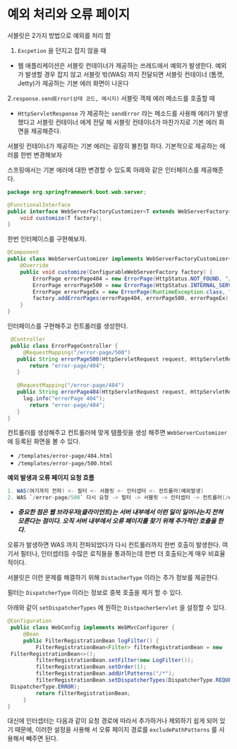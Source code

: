 # 예외 처리와 오류 페이지
 
서블릿은 2가지 방법으로 예외를 처리 함

1. `Excpetion` 을 던지고 잡지 않을 때
- 웹 애플리케이션은 서블릿 컨테이너가 제공하는 쓰레드에서 예외가 발생한다. 예외가 발생할 경우 잡지 않고 서블릿 밖(WAS) 까지 전달되면 서블릿 컨테이너 (톰캣, Jetty)가 제공하는 기본 에러 화면이 나온다

2.`response.sendError(상태 코드, 메시지)` 서블릿 객체 에러 메소드를 호출할 때

- `HttpServletResponse` 가 제공하는 `sendError` 라는 메소드를 사용해 에러가 발생했다고 서블릿 컨테이너 에게 전달 해 서블릿 컨테이너가 마찬가지로 기본 에러 화면을 제공해준다.

서블릿 컨테이너가 제공하는 기본 에러는 굉장히 불친절 하다. 기본적으로 제공하는 에러를 한번 변경해보자

스프링에서는 기본 에러에 대한 변경할 수 있도록 아래와 같은 인터페이스를 제공해준다.  

```java
package org.springframework.boot.web.server;

@FunctionalInterface
public interface WebServerFactoryCustomizer<T extends WebServerFactory> {
    void customize(T factory);
}
```

한번 인터페이스를 구현해보자.

```java
@Component
public class WebServerCustomizer implements WebServerFactoryCustomizer<ConfigurableWebServerFactory> {
    @Override
    public void customize(ConfigurableWebServerFactory factory) {
        ErrorPage errorPage404 = new ErrorPage(HttpStatus.NOT_FOUND, "/error-page/404");
        ErrorPage errorPage500 = new ErrorPage(HttpStatus.INTERNAL_SERVER_ERROR, "/error-page/500");
        ErrorPage errorPageEx = new ErrorPage(RuntimeException.class, "/error-page/500");
        factory.addErrorPages(errorPage404, errorPage500, errorPageEx);
    }
}
```

인터페이스를 구현해주고 컨트롤러를 생성한다.

```java
 @Controller
 public class ErrorPageController {
	 @RequestMapping("/error-page/500")
   public String errorPage500(HttpServletRequest request, HttpServletResponse response) {
	   return "error-page/404";
   }
   
   @RequestMapping("/error-page/404")
   public String errorPage404(HttpServletRequest request, HttpServletResponse response) {
     log.info("errorPage 404");
	   return "error-page/404";
   }
}
```

컨트롤러를 생성해주고 컨트롤러에 맞게 템플릿을 생성 해주면 `WebServerCustomizer` 에 등록된 화면을 볼 수 있다.

- `/templates/error-page/404.html`
- `/templates/error-page/500.html`

**예외 발생과 오류 페이지 요청 흐름**

```java
1. WAS(여기까지 전파) <- 필터 <- 서블릿 <- 인터셉터 <- 컨트롤러(예외발생)
2. WAS `/error-page/500` 다시 요청 -> 필터 -> 서블릿 -> 인터셉터 -> 컨트롤러(/error-page/500) -> View
```

- ***중요한 점은 웹 브라우저(클라이언트)는 서버 내부에서 이런 일이 일어나는지 전혀 모른다는 점이다. 오직 서버 내부에서 오류 페이지를 찾기 위해 추가적인 호출을 한다.***

오류가 발생하면 WAS 까지 전파되었다가 다시 컨트롤러까지 한번 호출이 발생한다. 여기서 필터나, 인터셉터등 수많은 로직들을 통과하는데 한번 더 호출되는게 매우 비효율적이다.

서블릿은 이런 문제를 해결하기 위해 `DistacherType` 이라는 추가 정보를 제공한다.

필터는 `DispatcherType` 이라는 정보로 중복 호출을 제거 할 수 있다. 

아래와 같이 `setDispatcherTypes` 에 원하는 `DistpacherServlet` 을 설정할 수 있다.

```java
@Configuration
 public class WebConfig implements WebMvcConfigurer {
     @Bean
     public FilterRegistrationBean logFilter() {
         FilterRegistrationBean<Filter> filterRegistrationBean = new
 FilterRegistrationBean<>();
         filterRegistrationBean.setFilter(new LogFilter());
         filterRegistrationBean.setOrder(1);
         filterRegistrationBean.addUrlPatterns("/*");
         filterRegistrationBean.setDispatcherTypes(DispatcherType.REQUEST,
 DispatcherType.ERROR);
         return filterRegistrationBean;
     }
} 
```

대신에 인터셉터는 다음과 같이 요청 경로에 따라서 추가하거나 제외하기 쉽게 되어 있기 때문에, 이러한 설정을 사용해 서 오류 페이지 경로를 `excludePathPatterns` 를 사용해서 빼주면 된다.